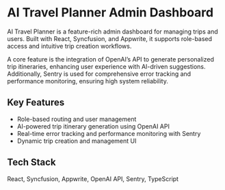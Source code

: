 # AI Travel Planner Admin Dashboard

AI Travel Planner is a feature-rich admin dashboard for managing trips and users. Built with React, Syncfusion, and Appwrite, it supports role-based access and intuitive trip creation workflows.

A core feature is the integration of OpenAI’s API to generate personalized trip itineraries, enhancing user experience with AI-driven suggestions. Additionally, Sentry is used for comprehensive error tracking and performance monitoring, ensuring high system reliability.

## Key Features
- Role-based routing and user management  
- AI-powered trip itinerary generation using OpenAI API  
- Real-time error tracking and performance monitoring with Sentry  
- Dynamic trip creation and management UI

## Tech Stack
React, Syncfusion, Appwrite, OpenAI API, Sentry, TypeScript
